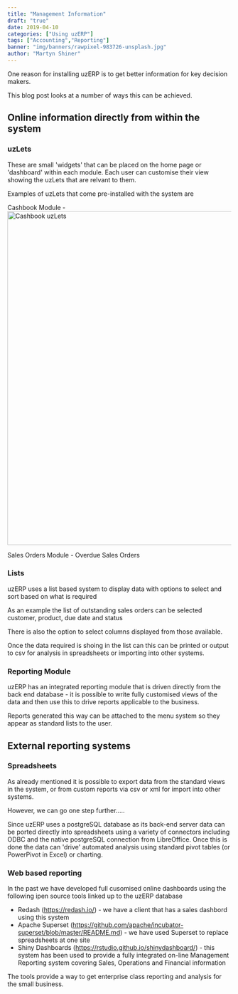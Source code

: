 ```yaml
---
title: "Management Information"
draft: "true"
date: 2019-04-10
categories: ["Using uzERP"]
tags: ["Accounting","Reporting"]
banner: "img/banners/rawpixel-983726-unsplash.jpg"
author: "Martyn Shiner"
---
```


One reason for installing uzERP is to get better information for key decision makers.

This blog post looks at a number of ways this can be achieved.
<!--more-->

## Online information directly from within the system

### uzLets
These are small 'widgets' that can be placed on the home page or 'dashboard' within each module. Each user can customise their view showing the uzLets that are relvant to them.

Examples of uzLets that come pre-installed with the system are 

Cashbook Module - 
<img src="/img/blog/cbuzlet.png" alt="Cashbook uzLets" width="750" />

Sales Orders Module - Overdue Sales Orders

### Lists
uzERP uses a list based system to display data with options to select and sort based on what is required

As an example the list of outstanding sales orders can be selected customer, product, due date and status

There is also the option to select columns displayed from those available.

Once the data required is shoing in the list can this can be printed or output to csv for analysis in spreadsheets or importing into other systems.

### Reporting Module
uzERP has an integrated reporting module that is driven directly from the back end database - it is possible to write fully customised views of the data and then use this to drive reports applicable to the business.

Reports generated this way can be attached to the menu system so they appear as standard lists to the user.

## External reporting systems

### Spreadsheets
As already mentioned it is possible to export data from the standard views in the system, or from custom reports via csv or xml for import into other systems.

However, we can go one step further.....

Since uzERP uses a postgreSQL database as its back-end server data can be ported directly into spreadsheets using a variety of connectors including ODBC and the native postgreSQL connection from LibreOffice. Once this is done the data can 'drive' automated analysis using standard pivot tables (or PowerPivot in Excel) or charting.

### Web based reporting
In the past we have developed full cusomised online dashboards using the following ipen source tools linked up to the uzERP database

 * Redash (https://redash.io/) - we have a client that has a sales dashbord using this system
 * Apache Superset (https://github.com/apache/incubator-superset/blob/master/README.md) - we have used Superset to replace spreadsheets at one site
 * Shiny Dashboards (https://rstudio.github.io/shinydashboard/) - this system has been used to provide a fully integrated on-line Management Reporting system covering Sales, Operations and Financial information

The tools provide a way to get enterprise class reporting and analysis for the small business.